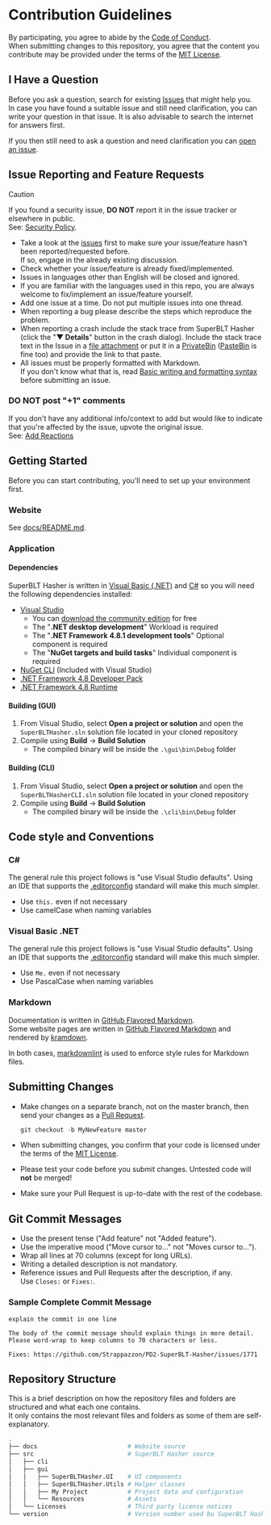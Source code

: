 # Contribution Guidelines

By participating, you agree to abide by the [Code of Conduct](https://github.com/Strappazzon/.github/blob/-/CODE_OF_CONDUCT.md).  
When submitting changes to this repository, you agree that the content you contribute may be provided under the terms of the [MIT License](https://opensource.org/licenses/MIT).

## I Have a Question

Before you ask a question, search for existing [Issues](https://github.com/Strappazzon/PD2-SuperBLT-Hasher/issues) that might help you.  
In case you have found a suitable issue and still need clarification, you can write your question in that issue. It is also advisable to search the internet for answers first.

If you then still need to ask a question and need clarification you can [open an issue](https://github.com/Strappazzon/PD2-SuperBLT-Hasher/issues/new/choose).

## Issue Reporting and Feature Requests

> [!CAUTION]
> If you found a security issue, **DO NOT** report it in the issue tracker or elsewhere in public.  
> See: [Security Policy](https://github.com/Strappazzon/.github/blob/-/SECURITY.md).

- Take a look at the [issues](https://github.com/Strappazzon/PD2-SuperBLT-Hasher/issues) first to make sure your issue/feature hasn't been reported/requested before.  
  If so, engage in the already existing discussion.
- Check whether your issue/feature is already fixed/implemented.
- Issues in languages other than English will be closed and ignored.
- If you are familiar with the languages used in this repo, you are always welcome to fix/implement an issue/feature yourself.
- Add one issue at a time. Do not put multiple issues into one thread.
- When reporting a bug please describe the steps which reproduce the problem.
- When reporting a crash include the stack trace from SuperBLT Hasher (click the "**▼ Details**" button in the crash dialog).
  Include the stack trace text in the Issue in a [file attachment](https://help.github.com/en/github/managing-your-work-on-github/file-attachments-on-issues-and-pull-requests) or put it in a
  [PrivateBin](https://privatebin.net/) ([PasteBin](https://pastebin.com/) is fine too) and provide the link to that paste.
- All issues must be properly formatted with Markdown.  
  If you don't know what that is, read [Basic writing and formatting syntax](https://docs.github.com/en/get-started/writing-on-github/getting-started-with-writing-and-formatting-on-github/basic-writing-and-formatting-syntax) before submitting an issue.

### DO NOT post "+1" comments

If you don't have any additional info/context to add but would like to indicate that you're affected by the issue, upvote the original issue.  
See: [Add Reactions](https://github.blog/news-insights/product-news/add-reactions-to-pull-requests-issues-and-comments/)

## Getting Started

Before you can start contributing, you'll need to set up your environment first.

### Website

See [docs/README.md](../docs/README.md).

### Application

#### Dependencies

SuperBLT Hasher is written in [Visual Basic (.NET)](https://learn.microsoft.com/en-us/dotnet/visual-basic/) and [C#](https://learn.microsoft.com/en-us/dotnet/csharp/)
so you will need the following dependencies installed:

- [Visual Studio](https://visualstudio.microsoft.com/vs/)
  - You can [download the community edition](https://visualstudio.microsoft.com/vs/community/) for free
  - The "**.NET desktop development**" Workload is required
  - The "**.NET Framework 4.8.1 development tools**" Optional component is required
  - The "**NuGet targets and build tasks**" Individual component is required
- [NuGet CLI](https://www.nuget.org/downloads) (Included with Visual Studio)
- [.NET Framework 4.8 Developer Pack](https://dotnet.microsoft.com/en-us/download/dotnet-framework/net481)
- [.NET Framework 4.8 Runtime](https://dotnet.microsoft.com/en-us/download/dotnet-framework/net481)

<!-- TODO: Acquire HashLib DLL -->

#### Building (GUI)

1. From Visual Studio, select **Open a project or solution** and open the `SuperBLTHasher.sln` solution file located in your cloned repository
2. Compile using **Build** -> **Build Solution**
   - The compiled binary will be inside the `.\gui\bin\Debug` folder

#### Building (CLI)

1. From Visual Studio, select **Open a project or solution** and open the `SuperBLTHasherCLI.sln` solution file located in your cloned repository
2. Compile using **Build** -> **Build Solution**
   - The compiled binary will be inside the `.\cli\bin\Debug` folder

## Code style and Conventions

### C#

The general rule this project follows is "use Visual Studio defaults".
Using an IDE that supports the [.editorconfig](https://editorconfig.org/) standard will make this much simpler.

- Use `this.` even if not necessary
- Use camelCase when naming variables

### Visual Basic .NET

The general rule this project follows is "use Visual Studio defaults".
Using an IDE that supports the [.editorconfig](https://editorconfig.org/) standard will make this much simpler.

- Use `Me.` even if not necessary
- Use PascalCase when naming variables

### Markdown

Documentation is written in [GitHub Flavored Markdown](https://docs.github.com/en/get-started/writing-on-github).  
Some website pages are written in [GitHub Flavored Markdown](https://docs.github.com/en/get-started/writing-on-github)
and rendered by [kramdown](https://kramdown.gettalong.org/).

In both cases, [markdownlint](https://github.com/DavidAnson/markdownlint) is used to enforce style rules for Markdown files.

## Submitting Changes

- Make changes on a separate branch, not on the master branch, then send your changes as a
  [Pull Request](https://docs.github.com/en/pull-requests/collaborating-with-pull-requests/proposing-changes-to-your-work-with-pull-requests/about-pull-requests).

  ```ps1
  git checkout -b MyNewFeature master
  ```

- When submitting changes, you confirm that your code is licensed under the terms of the [MIT License](https://opensource.org/licenses/MIT).
- Please test your code before you submit changes. Untested code will **not** be merged!
- Make sure your Pull Request is up-to-date with the rest of the codebase.

## Git Commit Messages

- Use the present tense ("Add feature" not "Added feature").
- Use the imperative mood ("Move cursor to..." not "Moves cursor to...").
- Wrap all lines at 70 columns (except for long URLs).
- Writing a detailed description is not mandatory.
- Reference issues and Pull Requests after the description, if any.  
  Use `Closes:` or `Fixes:`.

### Sample Complete Commit Message

```plaintext
explain the commit in one line

The body of the commit message should explain things in more detail.
Please word-wrap to keep columns to 70 characters or less.

Fixes: https://github.com/Strappazzon/PD2-SuperBLT-Hasher/issues/1771
```

## Repository Structure

This is a brief description on how the repository files and folders are structured and what each one contains.  
It only contains the most relevant files and folders as some of them are self-explanatory.

```sh
.
├── docs                         # Website source
├── src                          # SuperBLT Hasher source
│   ├── cli
│   ├── gui
│   │   ├── SuperBLTHasher.UI    # UI components
│   │   ├── SuperBLTHasher.Utils # Helper classes
│   │   ├── My Project           # Project data and configuration
│   │   └── Resources            # Assets
│   └── Licenses                 # Third party license notices
└── version                      # Version number used bu SuperBLT Hasher updater
```
